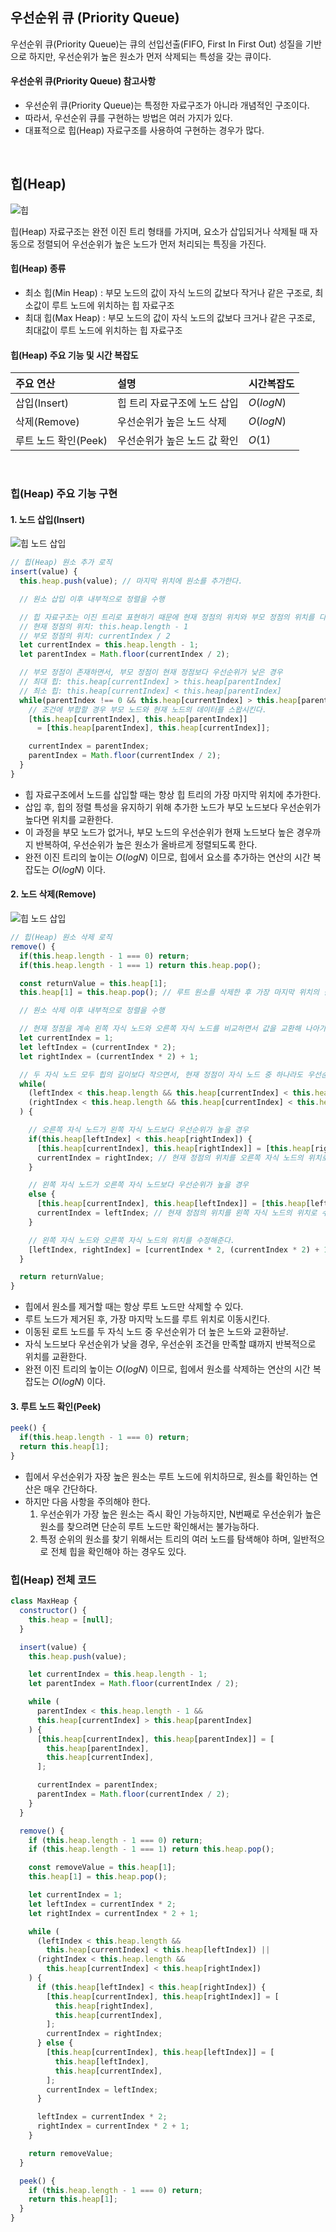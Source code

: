 ## 우선순위 큐 (Priority Queue)

우선순위 큐(Priority Queue)는 큐의 선입선출(FIFO, First In First Out) 성질을 기반으로 하지만, 우선순위가 높은 원소가 먼저 삭제되는 특성을 갖는 큐이다.

#### 우선순위 큐(Priority Queue) 참고사항

- 우선순위 큐(Priority Queue)는 특정한 자료구조가 아니라 개념적인 구조이다.
- 따라서, 우선순위 큐를 구현하는 방법은 여러 가지가 있다.
- 대표적으로 힙(Heap) 자료구조를 사용하여 구현하는 경우가 많다.

<br />

## 힙(Heap)

![힙](/assets/images/algorithm/sort/heap.webp)

힙(Heap) 자료구조는 완전 이진 트리 형태를 가지며, 요소가 삽입되거나 삭제될 때 자동으로 정렬되어 우선순위가 높은 노드가 먼저 처리되는 특징을 가진다.

#### 힙(Heap) 종류

- 최소 힙(Min Heap) : 부모 노드의 값이 자식 노드의 값보다 작거나 같은 구조로, 최소값이 루트 노드에 위치하는 힙 자료구조
- 최대 힙(Max Heap) : 부모 노드의 값이 자식 노드의 값보다 크거나 같은 구조로, 최대값이 루트 노드에 위치하는 힙 자료구조

#### 힙(Heap) 주요 기능 및 시간 복잡도

| 주요 연산            | 설명                         | 시간복잡도 |
| :------------------- | :--------------------------- | :--------- |
| 삽입(Insert)         | 힙 트리 자료구조에 노드 삽입 | $O(logN)$  |
| 삭제(Remove)         | 우선순위가 높은 노드 삭제    | $O(logN)$  |
| 루트 노드 확인(Peek) | 우선순위가 높은 노드 값 확인 | $O(1)$     |

<br />

### 힙(Heap) 주요 기능 구현

#### 1. 노드 삽입(Insert)

![힙 노드 삽입](/assets/images/algorithm/sort/heap_sort_insertion.webp)

```javascript
// 힙(Heap) 원소 추가 로직
insert(value) {
  this.heap.push(value); // 마지막 위치에 원소를 추가한다.

  // 원소 삽입 이후 내부적으로 정렬을 수행

  // 힙 자료구조는 이진 트리로 표현하기 때문에 현재 정점의 위치와 부모 정점의 위치를 다음과 같이 가지고 올 수 있다.
  // 현재 정점의 위치: this.heap.length - 1
  // 부모 정점의 위치: currentIndex / 2
  let currentIndex = this.heap.length - 1;
  let parentIndex = Math.floor(currentIndex / 2);

  // 부모 정점이 존재하면서, 부모 정점이 현재 정점보다 우선순위가 낮은 경우
  // 최대 힙: this.heap[currentIndex] > this.heap[parentIndex]
  // 최소 힙: this.heap[currentIndex] < this.heap[parentIndex]
  while(parentIndex !== 0 && this.heap[currentIndex] > this.heap[parentIndex]) {
    // 조건에 부합할 경우 부모 노드와 현재 노드의 데이터를 스왑시킨다.
    [this.heap[currentIndex], this.heap[parentIndex]]
      = [this.heap[parentIndex], this.heap[currentIndex]];

    currentIndex = parentIndex;
    parentIndex = Math.floor(currentIndex / 2);
  }
}
```

- 힙 자료구조에서 노드를 삽입할 때는 항상 힙 트리의 가장 마지막 위치에 추가한다.
- 삽입 후, 힙의 정렬 특성을 유지하기 위해 추가한 노드가 부모 노드보다 우선순위가 높다면 위치를 교환한다.
- 이 과정을 부모 노드가 없거나, 부모 노드의 우선순위가 현재 노드보다 높은 경우까지 반복하여, 우선순위가 높은 원소가 올바르게 정렬되도록 한다.
- 완전 이진 트리의 높이는 $O(log N)$ 이므로, 힙에서 요소를 추가하는 연산의 시간 복잡도는 $O(log N)$ 이다.

#### 2. 노드 삭제(Remove)

![힙 노드 삽입](/assets/images/algorithm/sort/heap_sort_remove.webp)

```javascript
// 힙(Heap) 원소 삭제 로직
remove() {
  if(this.heap.length - 1 === 0) return;
  if(this.heap.length - 1 === 1) return this.heap.pop();

  const returnValue = this.heap[1];
  this.heap[1] = this.heap.pop(); // 루트 원소를 삭제한 후 가장 마지막 위치의 원소를 루트 노드에 "임시적"으로 배치한다.

  // 원소 삭제 이후 내부적으로 정렬을 수행

  // 현재 정점을 계속 왼쪽 자식 노드와 오른쪽 자식 노드를 비교하면서 값을 교환해 나아가야 한다.
  let currentIndex = 1;
  let leftIndex = (currentIndex * 2);
  let rightIndex = (currentIndex * 2) + 1;

  // 두 자식 노드 모두 힙의 길이보다 작으면서, 현재 정점이 자식 노드 중 하나라도 우선순위가 높을 경우 값을 교환한다.
  while(
    (leftIndex < this.heap.length && this.heap[currentIndex] < this.heap[leftIndex]) ||
    (rightIndex < this.heap.length && this.heap[currentIndex] < this.heap[rightIndex])
  ) {

    // 오른쪽 자식 노드가 왼쪽 자식 노드보다 우선순위가 높을 경우
    if(this.heap[leftIndex] < this.heap[rightIndex]) {
      [this.heap[currentIndex], this.heap[rightIndex]] = [this.heap[rightIndex], this.heap[currentIndex]];
      currentIndex = rightIndex; // 현재 정점의 위치를 오른쪽 자식 노드의 위치로 수정
    }

    // 왼쪽 자식 노드가 오른쪽 자식 노드보다 우선순위가 높을 경우
    else {
      [this.heap[currentIndex], this.heap[leftIndex]] = [this.heap[leftIndex], this.heap[currentIndex]];
      currentIndex = leftIndex; // 현재 정점의 위치를 왼쪽 자식 노드의 위치로 수정
    }

    // 왼쪽 자식 노드와 오른쪽 자식 노드의 위치를 수정해준다.
    [leftIndex, rightIndex] = [currentIndex * 2, (currentIndex * 2) + 1];
  }

  return returnValue;
}
```

- 힙에서 원소를 제거할 때는 항상 루트 노드만 삭제할 수 있다.
- 루트 노드가 제거된 후, 가장 마지막 노드를 루트 위치로 이동시킨다.
- 이동된 로트 노드를 두 자식 노드 중 우선순위가 더 높은 노드와 교환하낟.
- 자식 노드보다 우선순위가 낮을 경우, 우선순위 조건을 만족할 떄까지 반복적으로 위치를 교환한다.
- 완전 이진 트리의 높이는 $O(log N)$ 이므로, 힙에서 원소를 삭제하는 연산의 시간 복잡도는 $O(log N)$ 이다.

#### 3. 루트 노드 확인(Peek)

```javascript
peek() {
  if(this.heap.length - 1 === 0) return;
  return this.heap[1];
}
```

- 힙에서 우선순위가 자장 높은 원소는 루트 노드에 위치하므로, 원소를 확인하는 연산은 매우 간단하다.
- 하지만 다음 사항을 주의해야 한다.
  1. 우선순위가 가장 높은 원소는 즉시 확인 가능하지만, N번째로 우선순위가 높은 원소를 찾으려면 단순히 루트 노드만 확인해서는 불가능하다.
  2. 특정 순위의 원소를 찾기 위해서는 트리의 여러 노드를 탐색해야 하며, 일반적으로 전체 힙을 확인해야 하는 경우도 있다.

### 힙(Heap) 전체 코드

```javascript
class MaxHeap {
  constructor() {
    this.heap = [null];
  }

  insert(value) {
    this.heap.push(value);

    let currentIndex = this.heap.length - 1;
    let parentIndex = Math.floor(currentIndex / 2);

    while (
      parentIndex < this.heap.length - 1 &&
      this.heap[currentIndex] > this.heap[parentIndex]
    ) {
      [this.heap[currentIndex], this.heap[parentIndex]] = [
        this.heap[parentIndex],
        this.heap[currentIndex],
      ];

      currentIndex = parentIndex;
      parentIndex = Math.floor(currentIndex / 2);
    }
  }

  remove() {
    if (this.heap.length - 1 === 0) return;
    if (this.heap.length - 1 === 1) return this.heap.pop();

    const removeValue = this.heap[1];
    this.heap[1] = this.heap.pop();

    let currentIndex = 1;
    let leftIndex = currentIndex * 2;
    let rightIndex = currentIndex * 2 + 1;

    while (
      (leftIndex < this.heap.length &&
        this.heap[currentIndex] < this.heap[leftIndex]) ||
      (rightIndex < this.heap.length &&
        this.heap[currentIndex] < this.heap[rightIndex])
    ) {
      if (this.heap[leftIndex] < this.heap[rightIndex]) {
        [this.heap[currentIndex], this.heap[rightIndex]] = [
          this.heap[rightIndex],
          this.heap[currentIndex],
        ];
        currentIndex = rightIndex;
      } else {
        [this.heap[currentIndex], this.heap[leftIndex]] = [
          this.heap[leftIndex],
          this.heap[currentIndex],
        ];
        currentIndex = leftIndex;
      }

      leftIndex = currentIndex * 2;
      rightIndex = currentIndex * 2 + 1;
    }

    return removeValue;
  }

  peek() {
    if (this.heap.length - 1 === 0) return;
    return this.heap[1];
  }
}
```

